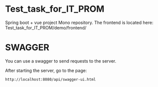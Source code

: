 # Test_task_for_IT_PROM
Spring boot + vue project
Mono repository.
The frontend is located here: Test_task_for_IT_PROM/demo/frontend/


# SWAGGER
You can use a swagger to send requests to the server.

After starting the server, go to the page:
```
http://localhost:8080/api/swagger-ui.html
````

